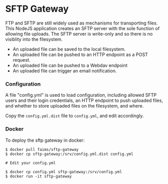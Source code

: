 SFTP Gateway
============

FTP and SFTP are still widely used as mechanisms 
for transporting files.  This NodeJS application
creates an SFTP server with the sole function of
allowing file uploads.  The SFTP server is write-only
and so there is no visiblity into the filesystem.

* An uploaded file can be saved to the local filesystem.
* An uploaded file can be pushed to an HTTP endpoint as a POST request.
* An uploaded file can be pushed to a Webdav endpoint
* An uploaded file can trigger an email notification.

### Configuration

A file "config.yml" is used to load configuration,
including allowed SFTP users and their login credentials,
an HTTP endpoint to push uploaded files, and whether to
store uploaded files on the filesystem, and where.

Copy the `config.yml.dist` file to `config.yml`, and edit 
accordingly.

### Docker

To deploy the sftp gateway in docker:

```
$ docker pull faims/sftp-gateway
$ docker cp sftp-gateway:/srv/config.yml.dist config.yml

# Edit your config.yml

$ docker cp config.yml sftp-gateway:/srv/config.yml
$ docker run -it sftp-gateway
```
